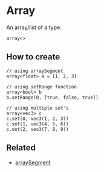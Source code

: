
# Array

An array/list of a type.

```
array<>
```

## How to create

``` fcs
// using arraySegment
array<float> a = [1, 2, 3]

// using setRange function
array<bool> b
b.setRange(0, [true, false, true])

// using multiple set's
array<vec3> c
c.set(0, vec3(1, 2, 3))
c.set(1, vec3(4, 5, 6))
c.set(2, vec3(7, 8, 9))
```

## Related

 - [arraySegment](/MdDocs/Types/ArraySegment.md)



